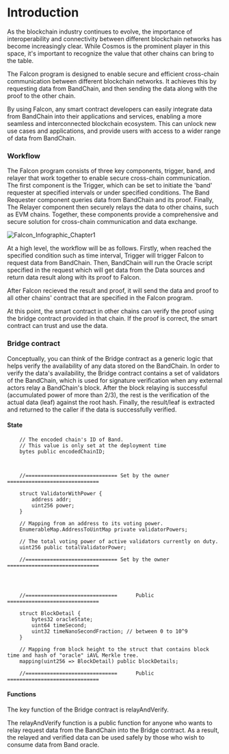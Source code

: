 <!--
order: 1
-->

# Introduction

As the blockchain industry continues to evolve, the importance of interoperability and connectivity between different blockchain networks has become increasingly clear. While Cosmos is the prominent player in this space, it's important to recognize the value that other chains can bring to the table.

The Falcon program is designed to enable secure and efficient cross-chain communication between different blockchain networks. It achieves this by requesting data from BandChain, and then sending the data along with the proof to the other chain.

By using Falcon, any smart contract developers can easily integrate data from BandChain into their applications and services, enabling a more seamless and interconnected blockchain ecosystem. This can unlock new use cases and applications, and provide users with access to a wider range of data from BandChain.

### Workflow

The Falcon program consists of three key components, trigger, band, and relayer that work together to enable secure cross-chain communication. The first component is the Trigger, which can be set to initiate the 'band' requester at specified intervals or under specified conditions. The Band Requester component queries data from BandChain and its proof. Finally, The Relayer component then securely relays the data to other chains, such as EVM chains. Together, these components provide a comprehensive and secure solution for cross-chain communication and data exchange.

![Falcon_Infographic_Chapter1](https://user-images.githubusercontent.com/54426055/234471438-47b3de9f-4660-4c34-80ae-2d075c92d547.png)

At a high level, the workflow will be as follows. Firstly, when reached the specified condition such as time interval, Trigger will trigger Falcon to request data from BandChain. Then, BandChain will run the Oracle script specified in the request which will get data from the Data sources and return data result along with its proof to Falcon.

After Falcon recieved the result and proof, it will send the data and proof to all other chains' contract that are specified in the Falcon program.

At this point, the smart contract in other chains can verify the proof using the bridge contract provided in that chain. If the proof is correct, the smart contract can trust and use the data.

### Bridge contract

Conceptually, you can think of the Bridge contract as a generic logic that helps verify the availability of any data stored on the BandChain. In order to verify the data's availability, the Bridge contract contains a set of validators of the BandChain, which is used for signature verification when any external actors relay a BandChain's block. After the block relaying is successful (accumulated power of more than 2/3), the rest is the verification of the actual data (leaf) against the root hash. Finally, the result/leaf is extracted and returned to the caller if the data is successfully verified.

#### State

```
    // The encoded chain's ID of Band.
    // This value is only set at the deployment time
    bytes public encodedChainID;



    //============================== Set by the owner ==============================

    struct ValidatorWithPower {
        address addr;
        uint256 power;
    }

    // Mapping from an address to its voting power.
    EnumerableMap.AddressToUintMap private validatorPowers;

    // The total voting power of active validators currently on duty.
    uint256 public totalValidatorPower;

    //============================== Set by the owner ==============================




    //==============================      Public      ==============================

    struct BlockDetail {
        bytes32 oracleState;
        uint64 timeSecond;
        uint32 timeNanoSecondFraction; // between 0 to 10^9
    }

    // Mapping from block height to the struct that contains block time and hash of "oracle" iAVL Merkle tree.
    mapping(uint256 => BlockDetail) public blockDetails;

    //==============================      Public      ==============================
```

#### Functions

The key function of the Bridge contract is relayAndVerify.

The relayAndVerify function is a public function for anyone who wants to relay request data from the BandChain into the Bridge contract. As a result, the relayed and verified data can be used safely by those who wish to consume data from Band oracle.
